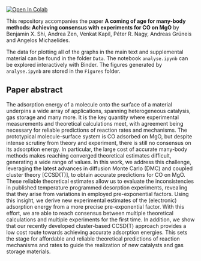<a target="_blank" href="https://colab.research.google.com/github/https://colab.research.google.com/github/benshi97/Data_CO_on_MgO/blob/main/analyse.ipynb">
  <img src="https://colab.research.google.com/assets/colab-badge.svg" alt="Open In Colab"/>
</a>

This repository accompanies the paper **A coming of age for many-body methods: Achieving consensus with experiments for CO on MgO** by Benjamin X. Shi, Andrea Zen, Venkat Kapil,  Péter R. Nagy, Andreas Gr&uuml;neis and Angelos
Michaelides.

The data for plotting all of the graphs in the main text and supplemental material can be found in the folder `Data`. The notebook `analyse.ipynb` can be explored interactively with Binder. The figures generated by `analyse.ipynb` are stored in the `Figures` folder.


## Paper abstract

The adsorption energy of a molecule onto the surface of a material underpins a wide array of applications, spanning heterogeneous catalysis, gas storage and many more. It is the key quantity where experimental measurements and theoretical calculations meet, with agreement being necessary for reliable predictions of reaction rates and mechanisms. The prototypical molecule-surface system is CO adsorbed on MgO, but despite intense scrutiny from theory and experiment, there is still no consensus on its adsorption energy. In particular, the large cost of accurate many-body methods makes reaching converged theoretical estimates difficult, generating a wide range of values. In this work, we address this challenge, leveraging the latest advances in diffusion Monte Carlo (DMC) and coupled cluster theory [CCSD(T)], to obtain accurate predictions for CO on MgO. These reliable theoretical estimates allow us to evaluate the inconsistencies in published temperature programmed desorption experiments, revealing that they arise from variations in employed pre-exponential factors. Using this insight, we derive new experimental estimates of the (electronic) adsorption energy from a more precise pre-exponential factor. With this effort, we are able to reach consensus between multiple theoretical calculations and multiple experiments for the first time. In addition, we show that our recently developed cluster-based CCSD(T) approach provides a low cost route towards achieving accurate adsorption energies. This sets the stage for affordable and reliable theoretical predictions of reaction mechanisms and rates to guide the realization of new catalysts and gas storage materials.

